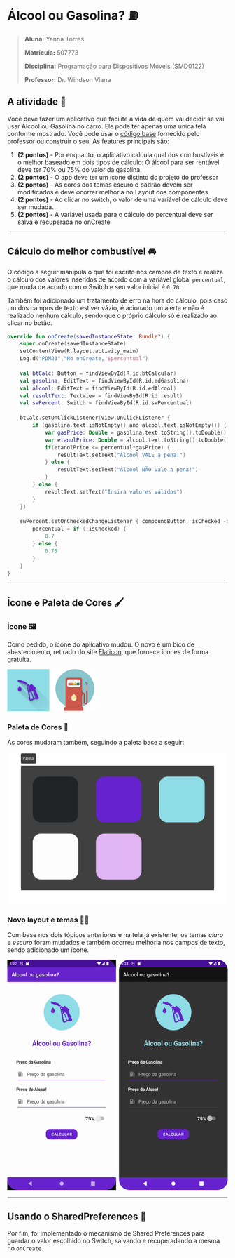 # Álcool ou Gasolina? :fuelpump:

> **Aluna:** Yanna Torres
> 
> **Matrícula:** 507773
> 
> **Disciplina:** Programação para Dispositivos Móveis (SMD0122)
> 
> **Professor:** Dr. Windson Viana

## A atividade :page_with_curl:

Você deve fazer um aplicativo que facilite a vida de quem vai decidir se vai usar Álcool ou Gasolina no carro. Ele pode ter apenas uma única tela conforme mostrado. Você pode usar o [código base](https://github.com/windcarvalho/AlcoolOuGasolina) fornecido pelo professor ou construir o seu. 
As features principais são:
1. **(2 pontos)** - Por enquanto, o aplicativo calcula qual dos combustíveis é o melhor baseado em dois tipos de cálculo: O álcool para ser rentável deve ter 70% ou 75% do valor da gasolina.
2. **(2 pontos)** - O app deve ter um ícone distinto do projeto do professor
3. **(2 pontos)** - As cores dos temas escuro e padrão devem ser modificados e deve ocorrer melhoria no Layout dos componentes
4. **(2 pontos)** - Ao clicar no switch, o valor de uma variável de cálculo deve ser mudada. 
5. **(2 pontos)** - A variável usada para o cálculo do percentual deve ser salva e recuperada no onCreate

---

## Cálculo do melhor combustível :oncoming_automobile:

O código a seguir manipula o que foi escrito nos campos de texto e realiza o cálculo dos valores inseridos de acordo com a variável global `percentual`, que muda de acordo com o Switch e seu valor inicial é `0.70`.

Também foi adicionado um tratamento de erro na hora do cálculo, pois caso um dos campos de texto estiver vázio, é acionado um alerta e não é realizado nenhum cálculo, sendo que o próprio cálculo só é realizado ao clicar no botão.

```kotlin
override fun onCreate(savedInstanceState: Bundle?) {
    super.onCreate(savedInstanceState)
    setContentView(R.layout.activity_main)
    Log.d("PDM23","No onCreate, $percentual")

    val btCalc: Button = findViewById(R.id.btCalcular)
    val gasolina: EditText = findViewById(R.id.edGasolina)
    val alcool: EditText = findViewById(R.id.edAlcool)
    val resultText: TextView = findViewById(R.id.result)
    val swPercent: Switch = findViewById(R.id.swPercentual)

    btCalc.setOnClickListener(View.OnClickListener {
        if (gasolina.text.isNotEmpty() and alcool.text.isNotEmpty()) {
            var gasPrice: Double = gasolina.text.toString().toDouble()
            var etanolPrice: Double = alcool.text.toString().toDouble()
            if(etanolPrice <= percentual*gasPrice) {
                resultText.setText("Álcool VALE a pena!")
            } else {
                resultText.setText("Álcool NÃO vale a pena!")
            }
        } else {
            resultText.setText("Insira valores válidos")
        }
    })

    swPercent.setOnCheckedChangeListener { compoundButton, isChecked ->
        percentual = if (!isChecked) {
            0.7
        } else {
            0.75
        }
    }
}
```

---

## Ícone e Paleta de Cores :paintbrush:

### Ícone :framed_picture:

Como pedido, o ícone do aplicativo mudou. O novo é um bico de abastecimento, retirado do site [Flaticon](https://www.flaticon.com/br/icone-gratis/combustivel_1505662?term=gasolina&page=1&position=18&origin=search&related_id=1505662), que fornece ícones de forma gratuita.

![new logo and old logo side by side](logo_changing.png)

### Paleta de Cores :art:

As cores mudaram também, seguindo a paleta base a seguir:

![color pallete](paleta.png)

### Novo layout e temas :woman_artist:

Com base nos dois tópicos anteriores e na tela já existente, os temas _claro_ e _escuro_ foram mudados e também ocorreu melhoria nos campos de texto, sendo adicionado um ícone.

![light and dark modes](light_and_dark_modes.png)

---

## Usando o SharedPreferences :selfie:

Por fim, foi implementado o mecanismo de Shared Preferences para guardar o valor escolhido no Switch, salvando e recuperadando a mesma no `onCreate`.
